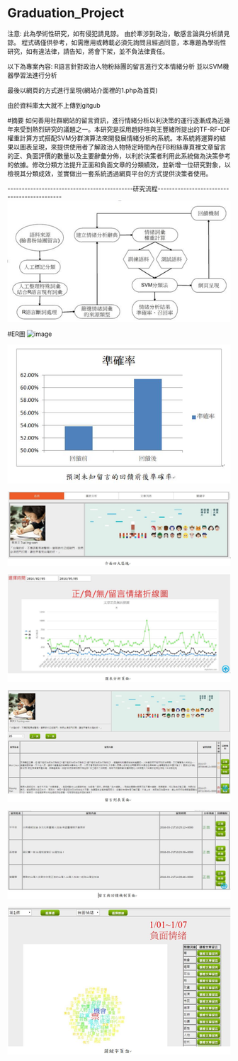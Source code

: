 # Graduation_Project
注意:
此為學術性研究，如有侵犯請見諒。
由於牽涉到政治，敏感言論與分析請見諒。
程式碼僅供參考，如需應用或轉載必須先詢問且經過同意，本專題為學術性研究，如有違法律，請告知，將會下架，並不負法律責任。

以下為專案內容:
R語言針對政治人物粉絲團的留言進行文本情緒分析
並以SVM機器學習法進行分析

最後以網頁的方式進行呈現(網站介面裡的1.php為首頁)

由於資料庫太大就不上傳到gitgub

#摘要
如何善用社群網站的留言資訊，進行情緒分析以利決策的運行逐漸成為近幾年來受到熱烈研究的議題之一。本研究是採用趙妤瑄與王豐緒所提出的TF-RF-IDF權重計算方式搭配SVM分群演算法來開發展情緒分析的系統。本系統將運算的結果以圖表呈現，來提供使用者了解政治人物特定時間內在FB粉絲專頁裡文章留言的正、負面評價的數量以及主要辭彙分佈，以利於決策者利用此系統做為決策參考的依據。修改分類方法提升正面和負面文章的分類績效，並新增一位研究對象，以檢視其分類成效，並實做出一套系統透過網頁平台的方式提供決策者使用。


--------------------------------------------研究流程--------------------------------------------
![image](https://raw.githubusercontent.com/a232152000/Graduation_Project/66fd897ceffffbced345c8a445c5d4bb16c90c8c/%E7%A0%94%E7%A9%B6%E6%B5%81%E7%A8%8B.JPG)
    
    
#ER圖
![image](https://raw.githubusercontent.com/a232152000/Graduation_Project/66fd897ceffffbced345c8a445c5d4bb16c90c8c/ER%E5%9C%96.JPG)
    
![image](https://raw.githubusercontent.com/a232152000/Graduation_Project/66fd897ceffffbced345c8a445c5d4bb16c90c8c/%E9%A0%90%E6%B8%AC%E6%9C%AA%E7%9F%A5%E7%95%99%E8%A8%80%E7%9A%84%E5%9B%9E%E9%A5%8B%E5%89%8D%E5%BE%8C%E6%BA%96%E7%A2%BA%E7%8E%87.JPG)


![image](https://raw.githubusercontent.com/a232152000/Graduation_Project/66fd897ceffffbced345c8a445c5d4bb16c90c8c/%E4%BB%8B%E9%9D%A2%E5%9B%9B%E5%A4%A7%E5%8D%80%E5%A1%8A.JPG)
    
    
![image](https://raw.githubusercontent.com/a232152000/Graduation_Project/66fd897ceffffbced345c8a445c5d4bb16c90c8c/%E5%9C%96%E8%A1%A8%E5%88%86%E6%9E%90%E9%A0%81%E9%9D%A2.JPG)
    
    
![image](https://raw.githubusercontent.com/a232152000/Graduation_Project/66fd897ceffffbced345c8a445c5d4bb16c90c8c/%E7%95%99%E8%A8%80%E5%88%97%E8%A1%A8%E9%A0%81%E9%9D%A2.JPG)


![image](https://raw.githubusercontent.com/a232152000/Graduation_Project/66fd897ceffffbced345c8a445c5d4bb16c90c8c/%E7%95%99%E8%A8%80%E8%88%87%E5%9B%9E%E9%A5%8B%E6%A9%9F%E5%88%B6%E9%A0%81%E9%9D%A2.JPG)


![image](https://raw.githubusercontent.com/a232152000/Graduation_Project/66fd897ceffffbced345c8a445c5d4bb16c90c8c/%E9%97%9C%E9%8D%B5%E5%AD%97%E9%A0%81%E9%9D%A2.JPG)
